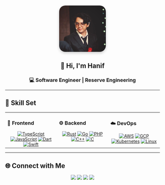 <div align="center">
  <img src="https://raw.githubusercontent.com/kacank87/kacank87/refs/heads/main/1727916549757.jpeg" alt="Profile Image" width="30%" style="border-radius: 20px; box-shadow: 0 4px 10px rgba(0,0,0,0.2);" />
</div>  

<h2 align="center">👋 Hi, I'm <strong>Hanif</strong></h2>
<h3 align="center">💻 Software Engineer | Reserve Engineering</h3>

---

## 🧠 Skill Set  

<table>
<tr>
<td valign="top" width="33%">

### 🎨 Frontend  
<div align="center">
  <a href="https://www.typescriptlang.org/" target="_blank"><img src="https://profilinator.rishav.dev/skills-assets/typescript-original.svg" height="50" alt="TypeScript" /></a>
  <a href="https://www.javascript.com/" target="_blank"><img src="https://profilinator.rishav.dev/skills-assets/javascript-original.svg" height="50" alt="JavaScript" /></a>
  <a href="https://dart.dev/" target="_blank"><img src="https://profilinator.rishav.dev/skills-assets/dartlang-icon.svg" height="50" alt="Dart" /></a>
  <a href="https://developer.apple.com/swift/" target="_blank"><img src="https://profilinator.rishav.dev/skills-assets/swift-original-wordmark.svg" height="50" alt="Swift" /></a>
</div>

</td>
<td valign="top" width="33%">

### ⚙️ Backend  
<div align="center">
  <a href="https://www.rust-lang.org/" target="_blank"><img src="https://profilinator.rishav.dev/skills-assets/rust-plain.svg" height="50" alt="Rust" /></a>
  <a href="https://go.dev/" target="_blank"><img src="https://profilinator.rishav.dev/skills-assets/go-original.svg" height="50" alt="Go" /></a>
  <a href="https://www.php.net/" target="_blank"><img src="https://profilinator.rishav.dev/skills-assets/php-original.svg" height="50" alt="PHP" /></a>
  <a href="https://www.cplusplus.com/" target="_blank"><img src="https://profilinator.rishav.dev/skills-assets/cplusplus-original.svg" height="50" alt="C++" /></a>
  <a href="https://www.cprogramming.com/" target="_blank"><img src="https://profilinator.rishav.dev/skills-assets/c-original.svg" height="50" alt="C" /></a>
</div>

</td>
<td valign="top" width="33%">

### ☁️ DevOps  
<div align="center">
  <a href="https://aws.amazon.com/" target="_blank"><img src="https://profilinator.rishav.dev/skills-assets/amazonwebservices-original-wordmark.svg" height="50" alt="AWS" /></a>
  <a href="https://cloud.google.com/" target="_blank"><img src="https://profilinator.rishav.dev/skills-assets/google_cloud-icon.svg" height="50" alt="GCP" /></a>
  <a href="https://kubernetes.io/" target="_blank"><img src="https://profilinator.rishav.dev/skills-assets/kubernetes-icon.svg" height="50" alt="Kubernetes" /></a>
  <a href="https://www.linux.org/" target="_blank"><img src="https://profilinator.rishav.dev/skills-assets/linux-original.svg" height="50" alt="Linux" /></a>
</div>

</td>
</tr>
</table>

---

## 🌐 Connect with Me  

<div align="center">
  <a href="https://github.com/kacank87" target="_blank"><img src="https://img.shields.io/badge/github-%2324292e.svg?style=for-the-badge&logo=github&logoColor=white" /></a>
  <a href="https://linkedin.com/in/muhammad-hanifudin-1b6035237" target="_blank"><img src="https://img.shields.io/badge/linkedin-%231E77B5.svg?style=for-the-badge&logo=linkedin&logoColor=white" /></a>
  <a href="https://instagram.com/hanifugaslos" target="_blank"><img src="https://img.shields.io/badge/instagram-%23E4405F.svg?style=for-the-badge&logo=instagram&logoColor=white" /></a>
  <a href="https://www.youtube.com/@@gaslos" target="_blank"><img src="https://img.shields.io/badge/youtube-%23EE4831.svg?style=for-the-badge&logo=youtube&logoColor=white" /></a>
</div>  


